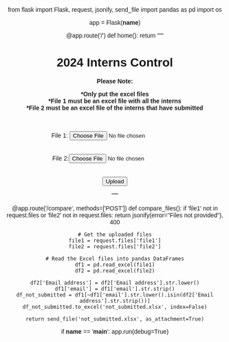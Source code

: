 from flask import Flask, request, jsonify, send_file
import pandas as pd
import os

app = Flask(__name__)

@app.route('/')
def home():
    return """
  <!DOCTYPE html>
<html lang="en">
<head>
<meta charset="UTF-8">
<meta http-equiv="X-UA-Compatible" content="IE=edge">
<meta name="viewport" content="width=device-width, initial-scale=1.0">
<title>Excel File Comparison</title>
<style>
body {
font-family: Arial, sans-serif;
text-align: center;
}

h1 {
margin-top: 50px;
color:green;
}

p {
margin-bottom: 20px;

}

form {
margin-top: 30px;
display: inline-block;
text-align: left;
}

label {
display: block;
margin-bottom: 10px;
}

input[type="file"] {
margin-bottom: 20px;
}

input[type="submit"] {
padding: 10px 20px;
background-color: green;
color: #fff;
border: none;
border-radius: 5px;
cursor: pointer;
}

input[type="submit"]:hover {
background-color: #0056b3;
}
</style>
</head>
<body>
<h1 class="padding">2024 Interns Control</h1>
<b><p class="position" color="red">Please Note:</p></b> 
<b><p class="notes">*Only put the excel files
<br>*File 1 must be an excel file with all the interns </br>
*File 2 must be an excel file of the interns that have submitted </p></b>
<br>
<br>
<form class="inputs" action="/compare" method="post" enctype="multipart/form-data">
<label>File 1:</label>  <input type="file" name="file1" id="file1" accept=".xlsx, .xls" required><br>
<br>
<br>
<label>File 2:</label><input type="file" name="file2" id="file2" accept=".xlsx, .xls" required><br>
<br>
<br>
<b><input type="submit" value="Upload" ></b>
<br>
</form>
</body>
</html>
"""

@app.route('/compare', methods=['POST'])
def compare_files():
    if 'file1' not in request.files or 'file2' not in request.files:
        return jsonify(error="Files not provided"), 400

    # Get the uploaded files
    file1 = request.files['file1']
    file2 = request.files['file2']

    # Read the Excel files into pandas DataFrames
    df1 = pd.read_excel(file1)
    df2 = pd.read_excel(file2)
    
    df2['Email address'] = df2['Email address'].str.lower()
    df1['email'] = df1['email'].str.strip()
    df_not_submitted = df1[~df1['email'].str.lower().isin(df2['Email address'].str.strip())]
    df_not_submitted.to_excel('not_submitted.xlsx', index=False)

    return send_file('not_submitted.xlsx', as_attachment=True)

if __name__ == '__main__':
    app.run(debug=True)
